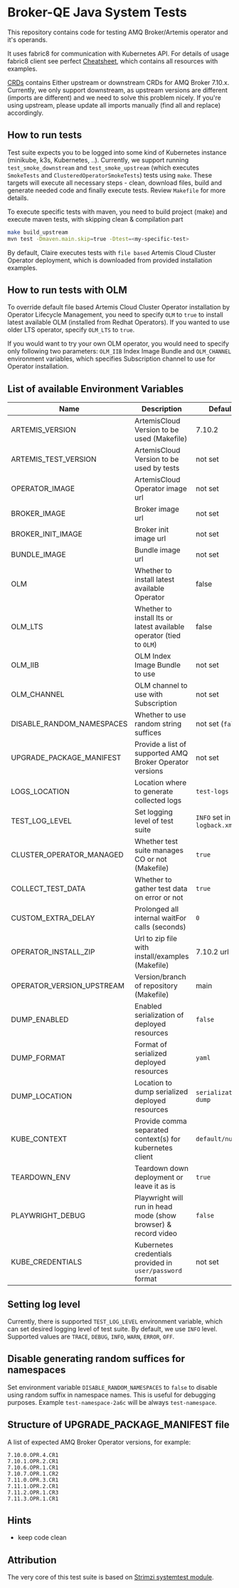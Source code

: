 # Broker-QE Java System Tests

This repository contains code for testing AMQ Broker/Artemis operator and it's operands.

It uses fabric8 for communication with Kubernetes API.
For details of usage fabric8 client see perfect [Cheatsheet](https://github.com/fabric8io/kubernetes-client/blob/v6.8.1/doc/CHEATSHEET.md), which contains all resources with examples.

[CRDs](crds) contains Either upstream or downstream CRDs for AMQ Broker 7.10.x. Currently, we only support downstream, as upstream versions are different (imports are different) and
we need to solve this problem nicely. If you're using upstream, please update all imports manually (find all and replace) accordingly.

## How to run tests

Test suite expects you to be logged into some kind of Kubernetes instance (minikube, k3s, Kubernetes, ..).
Currently, we support running `test_smoke_downstream` and `test_smoke_upstream` (which executes `SmokeTests` and `ClusteredOperatorSmokeTests`) tests using `make`.
These targets will execute all necessary steps - clean, download files, build and generate needed code and finally execute tests.
Review `Makefile` for more details.

To execute specific tests with maven, you need to build project (make) and execute maven tests, with skipping clean & compilation part
```bash
make build_upstream
mvn test -Dmaven.main.skip=true -Dtest=<my-specific-test>
```

By default, Claire executes tests with `file based` Artemis Cloud Cluster Operator deployment, which is downloaded from provided installation examples.

## How to run tests with OLM
To override default file based Artemis Cloud Cluster Operator installation by Operator Lifecycle Management,
you need to specify `OLM` to `true` to install latest available OLM (installed from Redhat Operators). If you wanted to use older LTS operator, specify `OLM_LTS` to `true`.

If you would want to try your own OLM operator, you would need to specify only following two parameters:
`OLM_IIB` Index Image Bundle and `OLM_CHANNEL` environment variables, which specifies Subscription channel to use for Operator installation.



## List of available Environment Variables

| Name                                                    | Description                                                         | Default                     | Possible values                                  |
|---------------------------------------------------------|---------------------------------------------------------------------|-----------------------------|--------------------------------------------------|
| ARTEMIS_VERSION                                         | ArtemisCloud Version to be used (Makefile)                          | 7.10.2                      | \<major\>.\<minor\>.\<micro\>                    |
| ARTEMIS_TEST_VERSION                                    | ArtemisCloud Version to be used by tests                            | not set                     | \<major\>.\<minor\>                              |
| OPERATOR_IMAGE                                          | ArtemisCloud Operator image url                                     | not set                     | \<image registry url\>                           |
| BROKER_IMAGE                                            | Broker image url                                                    | not set                     | \<image registry url\>                           |
| BROKER_INIT_IMAGE                                       | Broker init image url                                               | not set                     | \<image registry url\>                           |
| BUNDLE_IMAGE                                            | Bundle image url                                                    | not set                     | \<image registry url\>                           |
| OLM                                                     | Whether to install latest available Operator                        | false                       | `true`, `false`                                  |
| OLM_LTS                                                 | Whether to install lts or latest available operator (tied to `OLM`) | false                       | `true`, `false`                                  |
| OLM_IIB                                                 | OLM Index Image Bundle to use                                       | not set                     | \<iib image registry url\>                       |
| OLM_CHANNEL                                             | OLM channel to use with Subscription                                | not set                     | \<channel\>                                      |
| DISABLE_RANDOM_NAMESPACES                               | Whether to use random string suffices                               | not set (`false`)           | `true`, `false`                                  |
| UPGRADE_PACKAGE_MANIFEST                                | Provide a list of supported AMQ Broker Operator versions            | not set                     | see below                                        |
| LOGS_LOCATION                                           | Location where to generate collected logs                           | `test-logs`                 | \<directory\>                                    |
| TEST_LOG_LEVEL                                          | Set logging level of test suite                                     | `INFO` set in `logback.xml` | `TRACE`, `DEBUG`, `INFO`, `WARN`, `ERROR`, `OFF` |
| CLUSTER_OPERATOR_MANAGED                                | Whether test suite manages CO or not (Makefile)                     | `true`                      | `false`                                          |
| COLLECT_TEST_DATA                                       | Whether to gather test data on error or not                         | `true`                      | `true`, `false`                                  |
| CUSTOM_EXTRA_DELAY                                      | Prolonged all internal waitFor calls (seconds)                      | `0`                         | \<number of seconds\>                            |
| OPERATOR_INSTALL_ZIP                                    | Url to zip file with install/examples (Makefile)                    | 7.10.2 url                  | \<url\>                                          |
| OPERATOR_VERSION_UPSTREAM                               | Version/branch of repository (Makefile)                             | main                        | \<branch\>                                       |
| DUMP_ENABLED                                            | Enabled serialization of deployed resources                         | `false`                     | `true`, `false`                                  |
| DUMP_FORMAT                                             | Format of serialized deployed resources                             | `yaml`                      | `yaml`, `json`                                   |
| DUMP_LOCATION                                           | Location to dump serialized deployed resources                      | `serialization-dump`        | \<directory\>                                    |
| KUBE_CONTEXT                                            | Provide comma separated context(s) for kubernetes client            | `default/null`              | null, \<contextA,contextB,contextC,...\>         |
| TEARDOWN_ENV                                            | Teardown down deployment or leave it as is                          | `true`                      | `true`, `false`                                  |
| PLAYWRIGHT_DEBUG                                        | Playwright will run in head mode (show browser) & record video      | `false`                     | `true`, `false`                                  |
| KUBE_CREDENTIALS                                        | Kubernetes credentials provided in `user/password` format           | not set                     | `claire/c1airePassw0rd`                          |

## Setting log level
Currently, there is supported `TEST_LOG_LEVEL` environment variable, which can set desired logging level of test suite.
By default, we use `INFO` level. Supported values are `TRACE`, `DEBUG`, `INFO`, `WARN`, `ERROR`, `OFF`.

## Disable generating random suffices for namespaces
Set environment variable `DISABLE_RANDOM_NAMESPACES` to `false` to disable using random suffix in namespace names. This is useful for debugging purposes.
Example `test-namespace-2a6c` will be always `test-namespace`.

## Structure of UPGRADE_PACKAGE_MANIFEST file
A list of expected AMQ Broker Operator versions, for example:
```shell
7.10.0.OPR.4.CR1
7.10.1.OPR.2.CR1
7.10.6.OPR.1.CR1
7.10.7.OPR.1.CR2
7.11.0.OPR.3.CR1
7.11.1.OPR.2.CR1
7.11.2.OPR.1.CR3
7.11.3.OPR.1.CR1
```

## Hints
- keep code clean

## Attribution
The very core of this test suite is based on [Strimzi systemtest module](https://github.com/strimzi/strimzi-kafka-operator).
